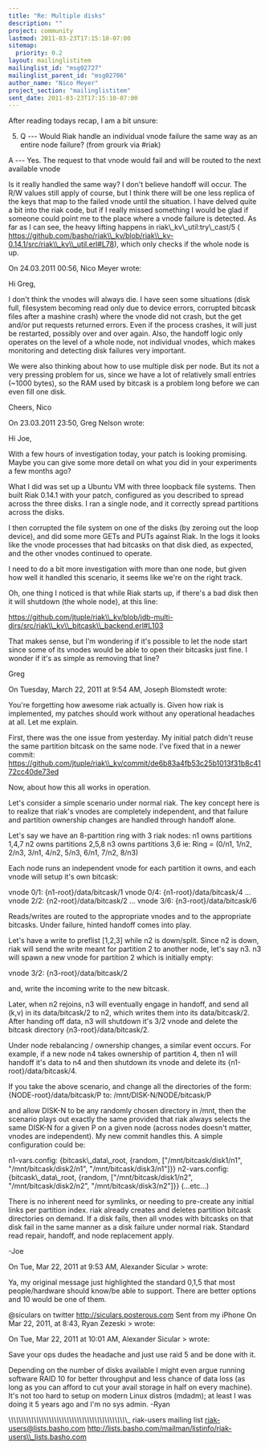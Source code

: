 ```yaml
---
title: "Re: Multiple disks"
description: ""
project: community
lastmod: 2011-03-23T17:15:10-07:00
sitemap:
  priority: 0.2
layout: mailinglistitem
mailinglist_id: "msg02727"
mailinglist_parent_id: "msg02706"
author_name: "Nico Meyer"
project_section: "mailinglistitem"
sent_date: 2011-03-23T17:15:10-07:00
---
```


After reading todays recap, I am a bit unsure:


5) Q --- Would Riak handle an individual vnode failure the same way as
an entire node failure? (from grourk via #riak)

 A --- Yes. The request to that vnode would fail and will be routed
to the next available vnode


Is it really handled the same way? I don't believe handoff will occur. 
The R/W values still apply of course, but I think there will be one less 
replica of the keys that map to the failed vnode until the situation.
I have delved quite a bit into the riak code, but if I really missed 
something I would be glad if someone could point me to the place where a 
vnode failure is detected. As far as I can see, the heavy lifting 
happens in riak\\_kv\\_util:try\\_cast/5 (
https://github.com/basho/riak\\_kv/blob/riak\\_kv-0.14.1/src/riak\\_kv\\_util.erl#L78), 
which only checks if the whole node is up.

On 24.03.2011 00:56, Nico Meyer wrote:

Hi Greg,

I don't think the vnodes will always die. I have seen some situations
(disk full, filesystem becoming read only due to device errors,
corrupted bitcask files after a mashine crash) where the vnode did not
crash, but the get and/or put requests returned errors.
Even if the process crashes, it will just be restarted, possibly over
and over again.
Also, the handoff logic only operates on the level of a whole node, not
individual vnodes, which makes monitoring and detecting disk failures
very important.

We were also thinking about how to use multiple disk per node. But its
not a very pressing problem for us, since we have a lot of relatively
small entries (~1000 bytes), so the RAM used by bitcask is a problem
long before we can even fill one disk.

Cheers,
Nico


On 23.03.2011 23:50, Greg Nelson wrote:

Hi Joe,

With a few hours of investigation today, your patch is looking
promising. Maybe you can give some more detail on what you did in your
experiments a few months ago?

What I did was set up a Ubuntu VM with three loopback file systems. Then
built Riak 0.14.1 with your patch, configured as you described to spread
across the three disks. I ran a single node, and it correctly spread
partitions across the disks.

I then corrupted the file system on one of the disks (by zeroing out the
loop device), and did some more GETs and PUTs against Riak. In the logs
it looks like the vnode processes that had bitcasks on that disk died,
as expected, and the other vnodes continued to operate.

I need to do a bit more investigation with more than one node, but given
how well it handled this scenario, it seems like we're on the right
track.

Oh, one thing I noticed is that while Riak starts up, if there's a bad
disk then it will shutdown (the whole node), at this line:

https://github.com/jtuple/riak\\_kv/blob/jdb-multi-dirs/src/riak\\_kv\\_bitcask\\_backend.erl#L103


That makes sense, but I'm wondering if it's possible to let the node
start since some of its vnodes would be able to open their bitcasks just
fine. I wonder if it's as simple as removing that line?

Greg

On Tuesday, March 22, 2011 at 9:54 AM, Joseph Blomstedt wrote:


You're forgetting how awesome riak actually is. Given how riak is
implemented, my patches should work without any operational headaches
at all. Let me explain.

First, there was the one issue from yesterday. My initial patch didn't
reuse the same partition bitcask on the same node. I've fixed that in
a newer commit:
https://github.com/jtuple/riak\\_kv/commit/de6b83a4fb53c25b1013f31b8c4172cc40de73ed


Now, about how this all works in operation.

Let's consider a simple scenario under normal riak. The key concept
here is to realize that riak's vnodes are completely independent, and
that failure and partition ownership changes are handled through
handoff alone.

Let's say we have an 8-partition ring with 3 riak nodes:
n1 owns partitions 1,4,7
n2 owns partitions 2,5,8
n3 owns partitions 3,6
ie: Ring = (0/n1, 1/n2, 2/n3, 3/n1, 4/n2, 5/n3, 6/n1, 7/n2, 8/n3)

Each node runs an independent vnode for each partition it owns, and
each vnode will setup it's own bitcask:

vnode 0/1: {n1-root}/data/bitcask/1
vnode 0/4: {n1-root}/data/bitcask/4
...
vnode 2/2: {n2-root}/data/bitcask/2
...
vnode 3/6: {n3-root}/data/bitcask/6

Reads/writes are routed to the appropriate vnodes and to the
appropriate bitcasks. Under failure, hinted handoff comes into play.

Let's have a write to preflist [1,2,3] while n2 is down/split. Since
n2 is down, riak will send the write meant for partition 2 to another
node, let's say n3. n3 will spawn a new vnode for partition 2 which is
initially empty:

vnode 3/2: {n3-root}/data/bitcask/2

and, write the incoming write to the new bitcask.

Later, when n2 rejoins, n3 will eventually engage in handoff, and send
all (k,v) in its data/bitcask/2 to n2, which writes them into its
data/bitcask/2. After handing off data, n3 will shutdown it's 3/2
vnode and delete the bitcask directory {n3-root}/data/bitcask/2.

Under node rebalancing / ownership changes, a similar event occurs.
For example, if a new node n4 takes ownership of partition 4, then n1
will handoff it's data to n4 and then shutdown its vnode and delete
its {n1-root}/data/bitcask/4.

If you take the above scenario, and change all the directories of the
form:
{NODE-root}/data/bitcask/P
to:
/mnt/DISK-N/NODE/bitcask/P

and allow DISK-N to be any randomly chosen directory in /mnt, then the
scenario plays out exactly the same provided that riak always selects
the same DISK-N for a given P on a given node (across nodes doesn't
matter, vnodes are independent). My new commit handles this. A simple
configuration could be:

n1-vars.config:
{bitcask\\_data\\_root, {random, ["/mnt/bitcask/disk1/n1",
"/mnt/bitcask/disk2/n1", "/mnt/bitcask/disk3/n1"]}}
n2-vars.config:
{bitcask\\_data\\_root, {random, ["/mnt/bitcask/disk1/n2",
"/mnt/bitcask/disk2/n2", "/mnt/bitcask/disk3/n2"]}}
(...etc...)

There is no inherent need for symlinks, or needing to pre-create any
initial links per partition index. riak already creates and deletes
partition bitcask directories on demand. If a disk fails, then all
vnodes with bitcasks on that disk fail in the same manner as a disk
failure under normal riak. Standard read repair, handoff, and node
replacement apply.

-Joe

On Tue, Mar 22, 2011 at 9:53 AM, Alexander Sicular &gt; wrote:

Ya, my original message just highlighted the standard 0,1,5 that most
people/hardware should know/be able to support. There are better
options and
10 would be one of them.


@siculars on twitter
http://siculars.posterous.com
Sent from my iPhone
On Mar 22, 2011, at 8:43, Ryan Zezeski &gt; wrote:

On Tue, Mar 22, 2011 at 10:01 AM, Alexander Sicular
&gt;
wrote:


Save your ops dudes the headache and just use raid 5 and be done
with it.


Depending on the number of disks available I might even argue running
software RAID 10 for better throughput and less chance of data loss
(as long
as you can afford to cut your avail storage in half on every
machine). It's
not too hard to setup on modern Linux distros (mdadm); at least I was
doing
it 5 years ago and I'm no sys admin.
-Ryan


\\_\\_\\_\\_\\_\\_\\_\\_\\_\\_\\_\\_\\_\\_\\_\\_\\_\\_\\_\\_\\_\\_\\_\\_\\_\\_\\_\\_\\_\\_\\_\\_\\_\\_\\_\\_\\_\\_\\_\\_\\_\\_\\_\\_\\_\\_\\_
riak-users mailing list
riak-users@lists.basho.com 
http://lists.basho.com/mailman/listinfo/riak-users\\_lists.basho.com
